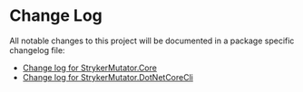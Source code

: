 # Change Log

All notable changes to this project will be documented in a package specific changelog file:

* [Change log for StrykerMutator.Core](/src/Stryker.Core/CHANGELOG.md)
* [Change log for StrykerMutator.DotNetCoreCli](/src/Stryker.CLI/CHANGELOG.md)